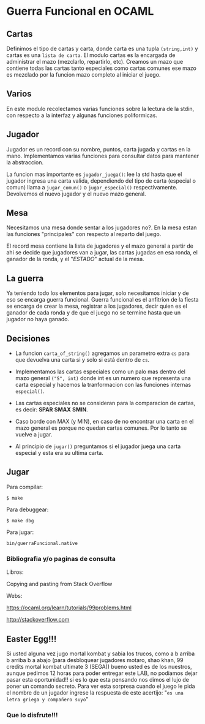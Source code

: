 # Guerra Funcional en OCAML

## Cartas
Definimos el tipo de cartas y carta, donde carta es una tupla `(string,int)` y
cartas es una `lista de carta`. El modulo cartas es la encargada de administrar
el mazo (mezclarlo, repartirlo, etc). Creamos un mazo que contiene todas las
cartas tanto especiales como cartas comunes ese mazo es mezclado por la
funcion mazo completo al iniciar el juego.

## Varios
En este modulo recolectamos varias funciones sobre la lectura de la stdin, con
respecto a la interfaz y algunas funciones poliformicas.


## Jugador
Jugador es un record con su nombre, puntos, carta jugada y cartas en la mano.
Implementamos varias funciones para consultar datos para mantener la abstraccion.

La funcion mas importante es `jugador_juega()`: lee la std hasta que el jugador
ingresa una carta valida, dependiendo del tipo de carta (especial o comun)
llama a `jugar_comun()` o `jugar_especial()` respectivamente. Devolvemos el
nuevo jugador y el nuevo mazo general.


## Mesa

Necesitamos una mesa donde sentar a los jugadores no?. En la mesa estan las
funciones "principales" con respecto al reparto del juego.

El record mesa contiene la lista de jugadores y el mazo general a partir de ahi
se decide que jugadores van a jugar, las cartas jugadas en esa ronda, el
ganador de la ronda, y el "*ESTADO*" actual de la mesa.

## La guerra

Ya teniendo todo los elementos para jugar, solo necesitamos iniciar y de eso
se encarga guerra funcional. Guerra funcional es el anfitrion de la fiesta
se encarga de crear la mesa, registrar a los jugadores, decir quien es el
ganador de cada ronda y de que el juego no se termine hasta que un jugador
no haya ganado.

## Decisiones
* La funcion `carta_of_string()` agregamos un parametro extra `cs` para que
devuelva una carta si y solo si está dentro de `cs`.

* Implementamos las cartas especiales como un palo mas dentro del mazo general
`("S", int)` donde int es un numero que representa una carta especial y
hacemos la tranformacion con las funciones internas `especial()`.

* Las cartas especiales no se consideran para la comparacion de cartas, es
decir: **SPAR** **SMAX** **SMIN**.

* Caso borde con MAX (y MIN), en caso de no encontrar una carta en el mazo
general es porque no quedan cartas comunes. Por lo tanto se vuelve a jugar.

* Al principio de `jugar()` preguntamos si el jugador juega una carta especial
y esta era su ultima carta.


## Jugar
Para compilar:

`$ make`

Para debuggear:

`$ make dbg`

Para jugar:

`bin/guerraFuncional.native`


### Bibliografia y/o paginas de consulta

Libros:

Copying and pasting from Stack Overflow

Webs:

https://ocaml.org/learn/tutorials/99problems.html


http://stackoverflow.com

## Easter Egg!!!
Si usted alguna vez jugo mortal kombat y sabia los trucos, como a b arriba b
arriba b a abajo (para desbloquear jugadores motaro, shao khan, 99 credits
	mortal kombat ultimate 3 (SEGA)) bueno usted es de los nuestros, aunque
	pedimos 12 horas para poder entregar este LAB, no podiamos dejar pasar esta
	oportunidad!! si es lo que esta pensando nos dimos el lujo de poner un
	comando secreto. Para ver esta sorpresa cuando el juego le pida el nombre
	de un jugador ingrese la respuesta de este acertijo: "`es una letra griega
	y compañero suyo`"

### Que lo disfrute!!!
